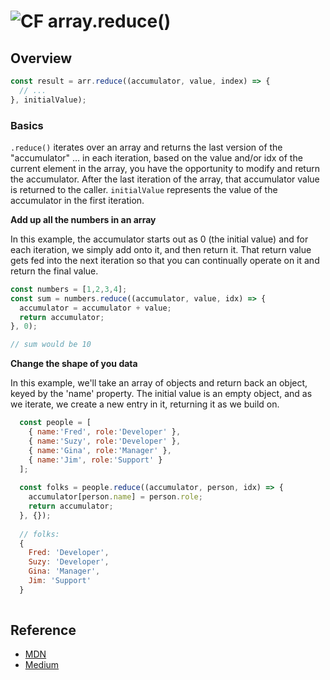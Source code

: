 ![CF](https://i.imgur.com/7v5ASc8.png) array.reduce()
=======
## Overview

```js
const result = arr.reduce((accumulator, value, index) => {
  // ...
}, initialValue);
``` 

### Basics

`.reduce()` iterates over an array and returns the last version of the "accumulator" ... in each iteration, based on the value and/or idx of the current element in the array, you have the opportunity to modify and return the accumulator. After the last iteration of the array, that accumulator value is returned to the caller. `initialValue` represents the value of the accumulator in the first iteration.


**Add up all the numbers in an array**

In this example, the accumulator starts out as 0 (the initial value) and for each iteration, we simply add onto it, and then return it.  That return value gets fed into the next iteration so that you can continually operate on it and return the final value.

```js
const numbers = [1,2,3,4];
const sum = numbers.reduce((accumulator, value, idx) => {
  accumulator = accumulator + value;
  return accumulator;
}, 0);

// sum would be 10
```

**Change the shape of you data**

In this example, we'll take an array of objects and return back an object, keyed by the 'name' property. The initial value is an empty object, and as we iterate, we create a new entry in it, returning it as we build on. 

```js
  const people = [
    { name:'Fred', role:'Developer' },
    { name:'Suzy', role:'Developer' },
    { name:'Gina', role:'Manager' },
    { name:'Jim', role:'Support' }
  ];
  
  const folks = people.reduce((accumulator, person, idx) => {
    accumulator[person.name] = person.role;
    return accumulator;
  }, {});
  
  // folks: 
  { 
    Fred: 'Developer',
    Suzy: 'Developer',
    Gina: 'Manager',
    Jim: 'Support'
  }
  
```

## Reference
* [MDN](https://developer.mozilla.org/en-US/docs/Web/JavaScript/Reference/Global_Objects/Array/reduce)
* [Medium](https://medium.com/@JeffLombardJr/understanding-foreach-map-filter-and-find-in-javascript-f91da93b9f2c)
